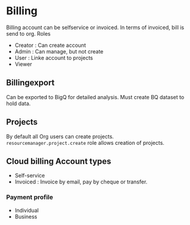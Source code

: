 # Billing

Billing account can be selfservice or invoiced. In terms of invoiced, bill is send to org.
Roles
- Creator   : Can create account
- Admin     : Can manage, but not create
- User      : Linke account to projects
- Viewer

## Billingexport
Can be exported to BigQ for detailed analysis. Must create BQ dataset to hold data.  

## Projects
By default all Org users can  create projects. `resourcemanager.project.create` role allows creation of projects.   

## Cloud billing Account types
- Self-service
- Invoiced : Invoice by email, pay by cheque or transfer.

### Payment profile
- Individual
- Business
